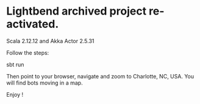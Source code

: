 # Lightbend archived project re-activated.

Scala 2.12.12 and Akka Actor 2.5.31

Follow the steps:

sbt run

Then point to your browser, navigate and zoom to Charlotte, NC, USA. You will find bots moving in a map. 

Enjoy !
